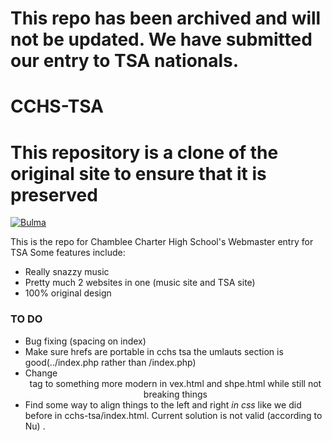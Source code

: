# This repo has been archived and will not be updated. We have submitted our entry to TSA nationals.
# __CCHS-TSA__
# This repository is a clone of the original site to ensure that it is preserved
[![Bulma](https://bulma.io/images/made-with-bulma--black.png)](https://bulma.io)

This is the repo for Chamblee Charter High School's Webmaster entry for TSA
Some features include:
  - Really snazzy music
  - Pretty much 2 websites in one (music site and TSA site)
  - 100% original design


### TO DO
  - Bug fixing (spacing on index)
  - Make sure hrefs are portable in cchs tsa the umlauts section is good(../index.php rather than /index.php)
  - Change <center> tag to something more modern in vex.html and shpe.html while still not breaking things
  - Find some way to align things to the left and right *in css* like we did before in cchs-tsa/index.html. Current solution is not valid (according to Nu)
.
